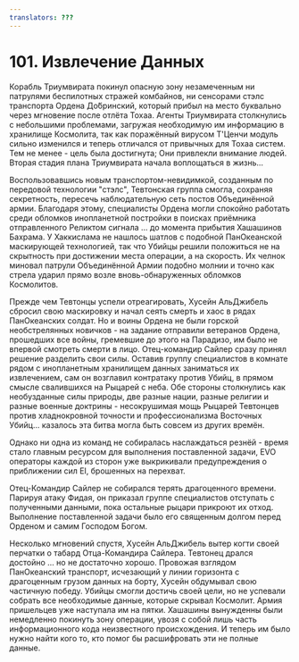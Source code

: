 ```yaml
---
translators: ???
---
```


# 101. Извлечение Данных

Корабль Триумвирата покинул опасную зону незамеченным ни патрулями беспилотных стражей комбайнов, ни сенсорами стэлс транспорта Ордена До́бринский, который прибыл на место буквально через мгновение после отлёта Тохаа. Агенты Триумвирата столкнулись с небольшими проблемами, загружая необходимую им информацию в хранилище Космолита, так как поражённый вирусом Т'Ценчи модуль сильно изменился и теперь отличался от привычных для Тохаа систем. Тем не менее - цель была достигнута; Они привлекли внимание людей.
Вторая стадия плана Триумвирата начала воплощаться в жизнь...

Воспользовавшись новым транспортом-невидимкой, созданным по передовой технологии "стэлс", Тевтонская группа смогла, сохраняя секретность, пересечь наблюдательную сеть постов Объединённой армии. Благодаря этому, специалисты Ордена могли спокойно работать среди обломков инопланетной постройки в поисках приёмника отправленного Реликтом сигнала ... до момента прибытия Хашашинов Бахрама. У Хаккислама не нашлось шатлов с подобной ПанОкеанской маскирующей технологией, так что Убийцы решили положиться не на скрытность при достижении места операции, а на скорость. Их челнок миновал патрули Объединённой Армии подобно молнии и точно как стрела ударил прямо возле вновь-обнаруженных обломков Космолитов.

Прежде чем Тевтонцы успели отреагировать, Хусейн АльДжибель сбросил свою маскировку и начал сеять смерть и хаос в рядах ПанОкеанских солдат. Но и воины Ордена не были горской необстрелянных новичков - на задание отправили ветеранов Ордена, прошедших все войны, гремевшие до этого на Парадизо, им было не впервой смотреть смерти в лицо. Отец-командир Сайлер сразу принял решение разделить свои силы. Оставив группу специалистов в комнате рядом с инопланетным хранилищем данных заниматься их извлечением, сам он возглавил контратаку против Убийц, в прямом смысле свалившихся на Рыцарей с неба. Обе стороны столкнулись как необузданные силы природы, две разные нации, разные религии и разные военные доктрины - несокрушимая мощь Рыцарей Тевтонцев против хладнокровной точности и профессионализма Восточных Убийц... казалось эта битва могла быть совсем из других времён.

Однако ни одна из команд не собиралась наслаждаться резнёй - время стало главным ресурсом для выполнения поставленной задачи, EVO операторы каждой из сторон уже выкрикивали предупреждения о приближении сил EI, брошенных на перехват.

Отец-Командир Сайлер не собирался терять драгоценного времени. Парируя атаку Фидая, он приказал группе специалистов отступать с полученными данными, пока остальные рыцари прикроют их отход. Выполнение поставленной задачи было его священным долгом перед Орденом и самим Господом Богом.

Несколько мгновений спустя, Хусейн АльДжибель вытер когти своей перчатки о табард Отца-Командира Сайлера. Тевтонец дрался достойно ... но не достаточно хорошо. Провожая взглядом ПанОкеанский транспорт, исчезающий у линии горизонта с драгоценным грузом данных на борту, Хусейн обдумывал свою частичную победу. Убийцы смогли достичь своей цели, но не успевали собрать все необходимые данные, которые скрывал Космолит. Армия пришельцев уже наступала им на пятки. Хашашины вынужденны были немедленно покинуть зону операции, увозя с собой лишь часть информационного кода неизвестного происхождения. И теперь им было нужно найти кого то, кто помог бы расшифровать эти не полные данные.
